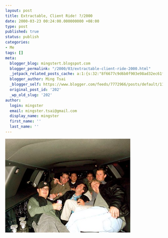 ```yaml
---
layout: post
title: Extractable, Client Ride! ?/2000
date: 2000-03-23 00:24:00.000000000 +08:00
type: post
published: true
status: publish
categories:
- Me
tags: []
meta:
  blogger_blog: mingstert.blogspot.com
  blogger_permalink: "/2000/03/extractable-client-ride-2000.html"
  _jetpack_related_posts_cache: a:1:{s:32:"8f6677c9d6b0f903e98ad32ec61f8deb";a:2:{s:7:"expires";i:1447953683;s:7:"payload";a:3:{i:0;a:1:{s:2:"id";i:561;}i:1;a:1:{s:2:"id";i:560;}i:2;a:1:{s:2:"id";i:5;}}}}
  blogger_author: Ming Tsai
  _blogger_self: https://www.blogger.com/feeds/7772966/posts/default/113794709869347774
  original_post_id: '202'
  _wp_old_slug: '202'
author:
  login: mingster
  email: mingster.tsai@gmail.com
  display_name: mingster
  first_name: ''
  last_name: ''
---
```

<p><a href="/img/DCP_0209.jpg"><img style="clear:all;float:left;cursor:hand;margin:0 10px 10px 0;" alt="" src="/img/DCP_0209.jpg" border="0" /></a></p>
